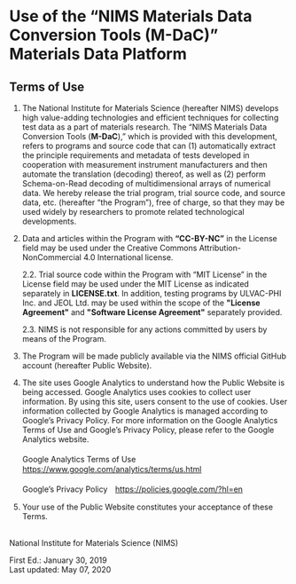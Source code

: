 # Use of the “NIMS Materials Data Conversion Tools (M-DaC)” Materials Data Platform

## Terms of Use

1. The National Institute for Materials Science (hereafter NIMS) develops high value-adding technologies and efficient techniques for collecting test data as a part of materials research. The “NIMS Materials Data Conversion Tools (__M-DaC__),” which is provided with this development, refers to programs and source code that can (1) automatically extract the principle requirements and metadata of tests developed in cooperation with measurement instrument manufacturers and then automate the translation (decoding) thereof, as well as (2) perform Schema-on-Read decoding of multidimensional arrays of numerical data. We hereby release the trial program, trial source code, and source data, etc. (hereafter “the Program”), free of charge, so that they may be used widely by researchers to promote related technological developments.

2. Data and articles within the Program with __“CC-BY-NC”__ in the License field may be used under the Creative Commons Attribution-NonCommercial 4.0 International license.

   2.2. Trial source code within the Program with “MIT License” in the License field may be used under the MIT License as indicated separately in __LICENSE.txt__. In addition, testing programs by ULVAC-PHI Inc. and JEOL Ltd. may be used within the scope of the __"License Agreement"__ and __"Software License Agreement"__ separately provided.

   2.3. NIMS is not responsible for any actions committed by users by means of the Program.

3. The Program will be made publicly available via the NIMS official GitHub account (hereafter Public Website).

4. The site uses Google Analytics to understand how the Public Website is being accessed. Google Analytics uses cookies to collect user information. By using this site, users consent to the use of cookies. User information collected by Google Analytics is managed according to Google’s Privacy Policy. For more information on the Google Analytics Terms of Use and Google’s Privacy Policy, please refer to the Google Analytics website.<br /><br />Google Analytics Terms of Use　<https://www.google.com/analytics/terms/us.html><br /><br />Google’s Privacy Policy　<https://policies.google.com/?hl=en>

5. Your use of the Public Website constitutes your acceptance of these Terms.

<br />
National Institute for Materials Science (NIMS)

First Ed.: January 30, 2019  
Last updated: May 07, 2020
